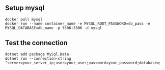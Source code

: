 ## Setup mysql
```
docker pull mysql
docker run --name container_name -e MYSQL_ROOT_PASSWORD=db_pass -e MYSQL_DATABASE=db_name -p 3306:3306 -d mysql
```

## Test the connection
```
dotnet add package MySql.Data
dotnet run --connection-string "server=your_server_ip;user=your_user;password=your_password;database=your_database"
```